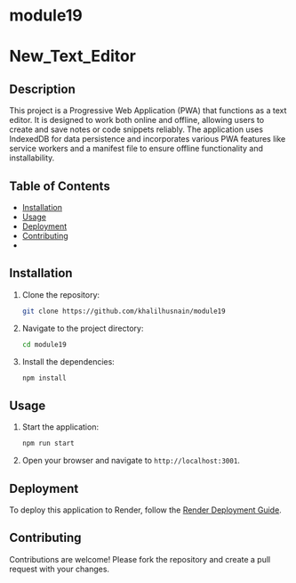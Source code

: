 # module19

# New_Text_Editor

## Description

This project is a Progressive Web Application (PWA) that functions as a text editor. It is designed to work both online and offline, allowing users to create and save notes or code snippets reliably. The application uses IndexedDB for data persistence and incorporates various PWA features like service workers and a manifest file to ensure offline functionality and installability.

## Table of Contents

- [Installation](#installation)
- [Usage](#usage)
- [Deployment](#deployment)
- [Contributing](#contributing)
- 

## Installation

1. Clone the repository:
    ```bash
    git clone https://github.com/khalilhusnain/module19
    ```
2. Navigate to the project directory:
    ```bash
    cd module19
    ```
3. Install the dependencies:
    ```bash
    npm install
    ```

## Usage

1. Start the application:
    ```bash
    npm run start
    ```
2. Open your browser and navigate to `http://localhost:3001`.

## Deployment

To deploy this application to Render, follow the [Render Deployment Guide](https://coding-boot-camp.github.io/full-stack/render/render-deployment-guide).



## Contributing

Contributions are welcome! Please fork the repository and create a pull request with your changes.


